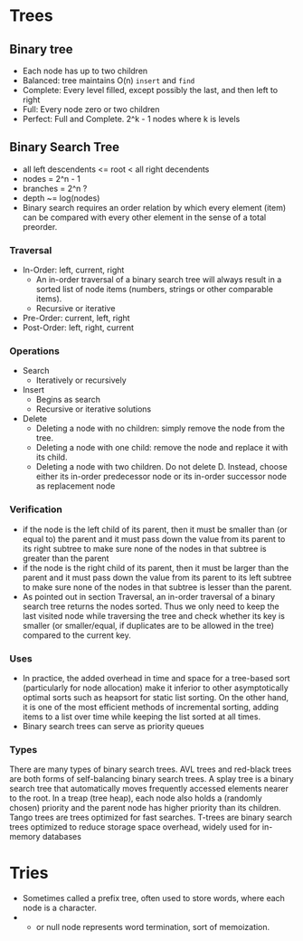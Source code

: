 # Trees
## Binary tree
- Each node has up to two children
- Balanced: tree maintains O(n) `insert` and `find`
- Complete: Every level filled, except possibly the last, and then left to right
- Full: Every node zero or two children
- Perfect: Full and Complete. 2^k - 1 nodes where k is levels

## Binary Search Tree
- all left descendents <= root < all right decendents
- nodes = 2^n - 1
- branches = 2^n ?
- depth ~= log(nodes)
- Binary search requires an order relation by which every element (item) can be compared with every other element in the sense of a total preorder.

### Traversal
- In-Order: left, current, right
    - An in-order traversal of a binary search tree will always result in a sorted list of node items (numbers, strings or other comparable items).
    - Recursive or iterative
- Pre-Order: current, left, right
- Post-Order: left, right, current

### Operations
- Search
    - Iteratively or recursively
- Insert
    - Begins as search
    - Recursive or iterative solutions
- Delete
    - Deleting a node with no children: simply remove the node from the tree.
    - Deleting a node with one child: remove the node and replace it with its child.
    - Deleting a node with two children. Do not delete D. Instead, choose either its in-order predecessor node or its in-order successor node as replacement node

### Verification
- if the node is the left child of its parent, then it must be smaller than (or equal to) the parent and it must pass down the value from its parent to its right subtree to make sure none of the nodes in that subtree is greater than the parent
- if the node is the right child of its parent, then it must be larger than the parent and it must pass down the value from its parent to its left subtree to make sure none of the nodes in that subtree is lesser than the parent.
- As pointed out in section Traversal, an in-order traversal of a binary search tree returns the nodes sorted. Thus we only need to keep the last visited node while traversing the tree and check whether its key is smaller (or smaller/equal, if duplicates are to be allowed in the tree) compared to the current key.

### Uses
- In practice, the added overhead in time and space for a tree-based sort (particularly for node allocation) make it inferior to other asymptotically optimal sorts such as heapsort for static list sorting. On the other hand, it is one of the most efficient methods of incremental sorting, adding items to a list over time while keeping the list sorted at all times.
- Binary search trees can serve as priority queues

### Types
There are many types of binary search trees. AVL trees and red-black trees are both forms of self-balancing binary search trees. A splay tree is a binary search tree that automatically moves frequently accessed elements nearer to the root. In a treap (tree heap), each node also holds a (randomly chosen) priority and the parent node has higher priority than its children. Tango trees are trees optimized for fast searches. T-trees are binary search trees optimized to reduce storage space overhead, widely used for in-memory databases

# Tries
- Sometimes called a prefix tree, often used to store words, where each node is a character.
- * or null node represents word termination, sort of memoization.